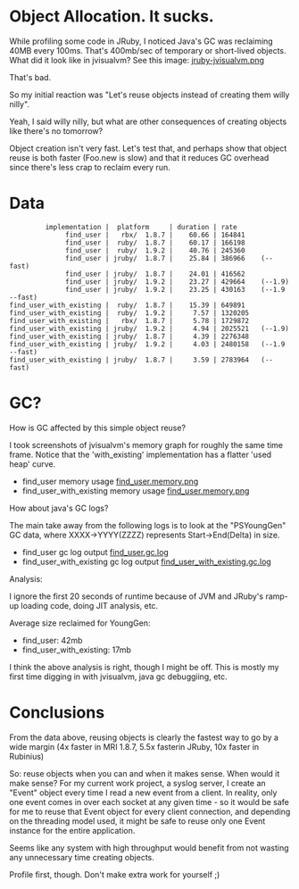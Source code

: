 # Object Allocation. It sucks.

While profiling some code in JRuby, I noticed Java's GC was reclaiming 40MB
every 100ms. That's 400mb/sec of temporary or short-lived objects. What did
it look like in jvisualvm? See this image: [jruby-jvisualvm.png](https://github.com/jordansissel/experiments/blob/master/ruby/object-allocation-speed/jruby-jvisualvm.png)

That's bad.

So my initial reaction was "Let's reuse objects instead of creating them willy nilly".

Yeah, I said willy nilly, but what are other consequences of creating objects like there's no tomorrow?

Object creation isn't very fast. Let's test that, and perhaps show that object
reuse is both faster (Foo.new is slow) and that it reduces GC overhead since
there's less crap to reclaim every run.

# Data


             implementation |  platform     | duration | rate
                  find_user |   rbx/  1.8.7 |    60.66 | 164841
                  find_user |  ruby/  1.8.7 |    60.17 | 166198
                  find_user |  ruby/  1.9.2 |    40.76 | 245360
                  find_user | jruby/  1.8.7 |    25.84 | 386966    (--fast)
                  find_user | jruby/  1.8.7 |    24.01 | 416562
                  find_user | jruby/  1.9.2 |    23.27 | 429664    (--1.9)
                  find_user | jruby/  1.9.2 |    23.25 | 430163    (--1.9 --fast)
    find_user_with_existing |  ruby/  1.8.7 |    15.39 | 649891
    find_user_with_existing |  ruby/  1.9.2 |     7.57 | 1320205
    find_user_with_existing |   rbx/  1.8.7 |     5.78 | 1729872
    find_user_with_existing | jruby/  1.9.2 |     4.94 | 2025521   (--1.9)
    find_user_with_existing | jruby/  1.8.7 |     4.39 | 2276348
    find_user_with_existing | jruby/  1.9.2 |     4.03 | 2480158   (--1.9 --fast)
    find_user_with_existing | jruby/  1.8.7 |     3.59 | 2783964   (--fast)

# GC?

How is GC affected by this simple object reuse?

I took screenshots of jvisualvm's memory graph for roughly the same time frame.
Notice that the 'with_existing' implementation has a flatter 'used heap' curve.

* find_user memory usage [find_user.memory.png](https://github.com/jordansissel/experiments/blob/master/ruby/object-allocation-speed/find_user.memory.png)
* find_user_with_existing memory usage [find_user.memory.png](https://github.com/jordansissel/experiments/blob/master/ruby/object-allocation-speed/find_user_with_existing.memory.png)

How about java's GC logs?

The main take away from the following logs is to look at the "PSYoungGen" GC
data, where XXXX->YYYY(ZZZZ) represents Start->End(Delta) in size.

* find_user gc log output [find_user.gc.log](https://github.com/jordansissel/experiments/blob/master/ruby/object-allocation-speed/find_user.gc.log)
* find_user_with_existing gc log output [find_user_with_existing.gc.log](https://github.com/jordansissel/experiments/blob/master/ruby/object-allocation-speed/find_user_with_existing.gc.log)

Analysis:

I ignore the first 20 seconds of runtime because of JVM and JRuby's ramp-up  loading code, doing JIT analysis, etc.

Average size reclaimed for YoungGen:

* find_user: 42mb
* find_user_with_existing: 17mb

I think the above analysis is right, though I might be off. This is mostly my first time digging in with jvisualvm, java gc debuggiing, etc.

# Conclusions

From the data above, reusing objects is clearly the fastest way to go by a wide
margin (4x faster in MRI 1.8.7, 5.5x fasterin JRuby, 10x faster in Rubinius)

So: reuse objects when you can and when it makes sense. When would it make
sense? For my current work project, a syslog server, I create an "Event" object
every time I read a new event from a client. In reality, only one event comes
in over each socket at any given time - so it would be safe for me to reuse
that Event object for every client connection, and depending on the threading
model used, it might be safe to reuse only one Event instance for the entire
application.

Seems like any system with high throughput would benefit from not wasting any
unnecessary time creating objects.

Profile first, though. Don't make extra work for yourself ;)

